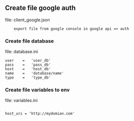 ## Create file google auth

file: client_google.json

```
    export file from google console in google api => auth
```


### Create file database

file: database.ini

```
user    =   'user_db'
pass    =   'pass_db'
host    =   'host_db'
name    =   'database/name'
type    =   'type_db'  

```


### Create file variables to env

file: variables.ini

```

host_uri = 'http://mydomian.com'

```
